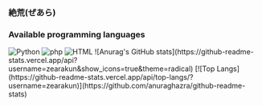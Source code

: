 ### 絶荒(ぜあら)
<h3>Available programming languages</h3>
<img alt="Python" src="https://img.shields.io/badge/python-3670A0?style=flat-square&logo=python&logoColor=ffdd54" />
<img alt="php" src="https://img.shields.io/badge/php-3670A0?style=flat-square&logo=php&logoColor=ffdd54" />
<img alt="HTML" src="https://img.shields.io/badge/HTML-3670A0?style=flat-square&logo=HTML&logoColor=ffdd54" />
![Anurag's GitHub stats](https://github-readme-stats.vercel.app/api?username=zearakun&show_icons=true&theme=radical)
[![Top Langs](https://github-readme-stats.vercel.app/api/top-langs/?username=zearakun)](https://github.com/anuraghazra/github-readme-stats)
<!--
**zearakun/zearakun** is a ✨ _special_ ✨ repository because its `README.md` (this file) appears on your GitHub profile.

Here are some ideas to get you started:

- 🔭 I’m currently working on ...
- 🌱 I’m currently learning ...
- 👯 I’m looking to collaborate on ...
- 🤔 I’m looking for help with ...
- 💬 Ask me about ...
- 📫 How to reach me: ...
- 😄 Pronouns: ...
- ⚡ Fun fact: ...
-->
